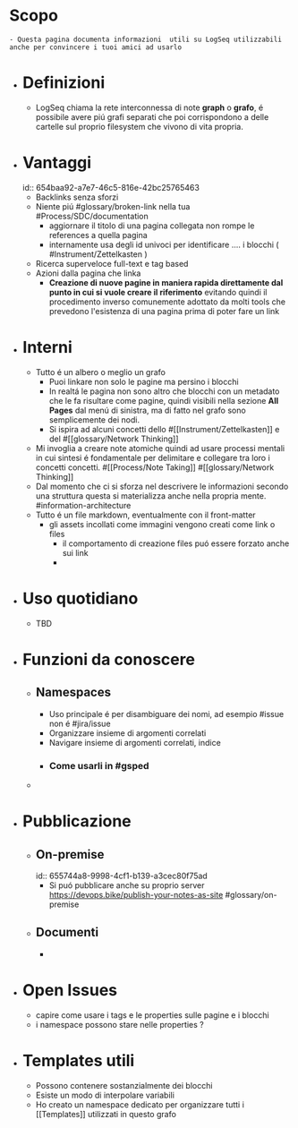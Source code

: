 # Scopo
	- Questa pagina documenta informazioni  utili su LogSeq utilizzabili anche per convincere i tuoi amici ad usarlo
- # Definizioni
	- LogSeq chiama la rete interconnessa di note **graph** o **grafo**, é possibile avere piú grafi separati che poi corrispondono a delle cartelle sul proprio filesystem che vivono di vita propria.
- # Vantaggi
  id:: 654baa92-a7e7-46c5-816e-42bc25765463
	- Backlinks senza sforzi
	- Niente piú #glossary/broken-link nella tua #Process/SDC/documentation
		- aggiornare il titolo di una pagina collegata non rompe le references a quella pagina
		- internamente usa degli id univoci per identificare .... i blocchi (  #Instrument/Zettelkasten )
	- Ricerca superveloce full-text e tag based
	- Azioni dalla pagina che linka
		- **Creazione di nuove pagine in maniera rapida direttamente dal punto in cui si vuole creare il riferimento**
		  evitando quindi il procedimento inverso comunemente adottato da molti tools che prevedono l'esistenza di una pagina prima di poter fare un link
- # Interni
	- Tutto é un albero o meglio un grafo
		- Puoi linkare non solo le pagine ma persino i blocchi
		- In realtá le pagina non sono altro che blocchi con un metadato che le fa risultare come pagine, quindi visibili nella sezione **All Pages** dal menú di sinistra, ma di fatto nel grafo sono semplicemente dei nodi.
		- Si ispira ad alcuni concetti dello #[[Instrument/Zettelkasten]] e del #[[glossary/Network Thinking]]
	- Mi invoglia a creare note atomiche quindi ad usare processi mentali in cui sintesi é fondamentale per delimitare e collegare tra loro i concetti concetti. #[[Process/Note Taking]] #[[glossary/Network Thinking]]
	- Dal momento che ci si sforza nel descrivere le informazioni secondo una struttura questa si materializza anche nella propria mente. #information-architecture
	- Tutto é un file markdown, eventualmente con il front-matter
		- gli assets incollati come immagini vengono creati come link o files
			- il comportamento di creazione files puó essere forzato anche sui link
			-
- # Uso quotidiano
	- TBD
- # Funzioni da conoscere
	- ## Namespaces
		- Uso principale é per disambiguare dei nomi, ad esempio #issue non é #jira/issue
		- Organizzare insieme di argomenti correlati
		- Navigare insieme di argomenti correlati, indice
		- ### Come usarli in #gsped
	-
- # Pubblicazione
	- ## On-premise
	  id:: 655744a8-9998-4cf1-b139-a3cec80f75ad
		- Si puó pubblicare anche su proprio server https://devops.bike/publish-your-notes-as-site #glossary/on-premise
	- ## Documenti
		-
- # Open Issues
	- capire come usare i tags e le properties sulle pagine e i blocchi
	- i namespace possono stare nelle properties ?
- # Templates utili
	- Possono contenere sostanzialmente dei blocchi
	- Esiste un modo di interpolare variabili
	- Ho creato un namespace dedicato per organizzare tutti i [[Templates]] utilizzati in questo grafo